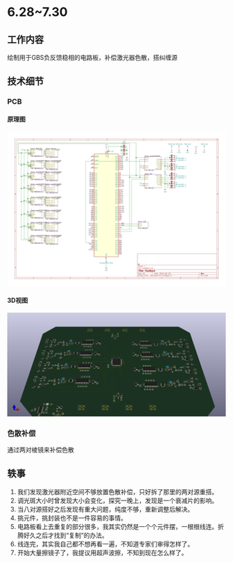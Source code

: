 # 6.28~7.30

## 工作内容

绘制用于GBS负反馈稳相的电路板，补偿激光器色散，搭纠缠源

## 技术细节

### PCB
#### 原理图
![原理图](feedBack.svg)

#### 3D视图
![3D视图](feedBack.jpg)
### 色散补偿

通过两对棱镜来补偿色散

## 轶事

1. 我们发现激光器附近空间不够放置色散补偿，只好拆了那里的两对源重搭。
2. 调光斑大小时曾发现大小会变化，探究一晚上，发现是一个衰减片的影响。
3. 当八对源搭好之后发现有重大问题，纯度不够，重新调整后解决。
4. 挑元件，挑封装也不是一件容易的事情。
5. 电路板看上去重复的部分很多，我其实仍然是一个个元件摆，一根根线连。折腾好久之后才找到“复制”的办法。
6. 线连完，其实我自己都不想再看一遍，不知道专家们审得怎样了。
7. 开始大量擦镜子了，我提议用超声波擦，不知到现在怎么样了。


